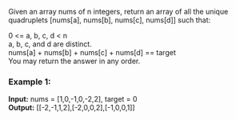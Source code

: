 Given an array nums of n integers, return an array of all the unique quadruplets [nums[a], nums[b], nums[c], nums[d]] such that:<br/>

0 <= a, b, c, d < n<br/>
a, b, c, and d are distinct.<br/>
nums[a] + nums[b] + nums[c] + nums[d] == target<br/>
You may return the answer in any order.<br/>

 

### Example 1:

**Input:** nums = [1,0,-1,0,-2,2], target = 0<br/>
**Output:** [[-2,-1,1,2],[-2,0,0,2],[-1,0,0,1]]<br/>
